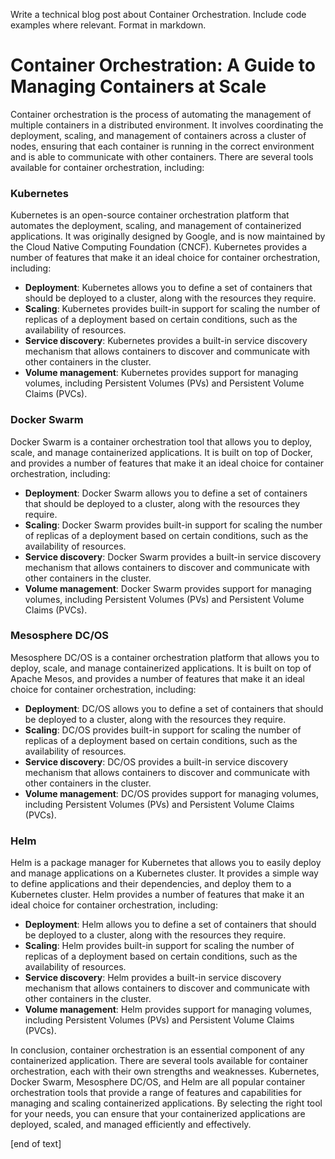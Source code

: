  Write a technical blog post about Container Orchestration. Include code examples where relevant. Format in markdown.
# Container Orchestration: A Guide to Managing Containers at Scale

Container orchestration is the process of automating the management of multiple containers in a distributed environment. It involves coordinating the deployment, scaling, and management of containers across a cluster of nodes, ensuring that each container is running in the correct environment and is able to communicate with other containers.
There are several tools available for container orchestration, including:

### Kubernetes

Kubernetes is an open-source container orchestration platform that automates the deployment, scaling, and management of containerized applications. It was originally designed by Google, and is now maintained by the Cloud Native Computing Foundation (CNCF).
Kubernetes provides a number of features that make it an ideal choice for container orchestration, including:

* **Deployment**: Kubernetes allows you to define a set of containers that should be deployed to a cluster, along with the resources they require.
* **Scaling**: Kubernetes provides built-in support for scaling the number of replicas of a deployment based on certain conditions, such as the availability of resources.
* **Service discovery**: Kubernetes provides a built-in service discovery mechanism that allows containers to discover and communicate with other containers in the cluster.
* **Volume management**: Kubernetes provides support for managing volumes, including Persistent Volumes (PVs) and Persistent Volume Claims (PVCs).

### Docker Swarm

Docker Swarm is a container orchestration tool that allows you to deploy, scale, and manage containerized applications. It is built on top of Docker, and provides a number of features that make it an ideal choice for container orchestration, including:

* **Deployment**: Docker Swarm allows you to define a set of containers that should be deployed to a cluster, along with the resources they require.
* **Scaling**: Docker Swarm provides built-in support for scaling the number of replicas of a deployment based on certain conditions, such as the availability of resources.
* **Service discovery**: Docker Swarm provides a built-in service discovery mechanism that allows containers to discover and communicate with other containers in the cluster.
* **Volume management**: Docker Swarm provides support for managing volumes, including Persistent Volumes (PVs) and Persistent Volume Claims (PVCs).

### Mesosphere DC/OS

Mesosphere DC/OS is a container orchestration platform that allows you to deploy, scale, and manage containerized applications. It is built on top of Apache Mesos, and provides a number of features that make it an ideal choice for container orchestration, including:

* **Deployment**: DC/OS allows you to define a set of containers that should be deployed to a cluster, along with the resources they require.
* **Scaling**: DC/OS provides built-in support for scaling the number of replicas of a deployment based on certain conditions, such as the availability of resources.
* **Service discovery**: DC/OS provides a built-in service discovery mechanism that allows containers to discover and communicate with other containers in the cluster.
* **Volume management**: DC/OS provides support for managing volumes, including Persistent Volumes (PVs) and Persistent Volume Claims (PVCs).


### Helm


Helm is a package manager for Kubernetes that allows you to easily deploy and manage applications on a Kubernetes cluster. It provides a simple way to define applications and their dependencies, and deploy them to a Kubernetes cluster.
Helm provides a number of features that make it an ideal choice for container orchestration, including:

* **Deployment**: Helm allows you to define a set of containers that should be deployed to a cluster, along with the resources they require.
* **Scaling**: Helm provides built-in support for scaling the number of replicas of a deployment based on certain conditions, such as the availability of resources.
* **Service discovery**: Helm provides a built-in service discovery mechanism that allows containers to discover and communicate with other containers in the cluster.
* **Volume management**: Helm provides support for managing volumes, including Persistent Volumes (PVs) and Persistent Volume Claims (PVCs).



In conclusion, container orchestration is an essential component of any containerized application. There are several tools available for container orchestration, each with their own strengths and weaknesses. Kubernetes, Docker Swarm, Mesosphere DC/OS, and Helm are all popular container orchestration tools that provide a range of features and capabilities for managing and scaling containerized applications. By selecting the right tool for your needs, you can ensure that your containerized applications are deployed, scaled, and managed efficiently and effectively.

 [end of text]


